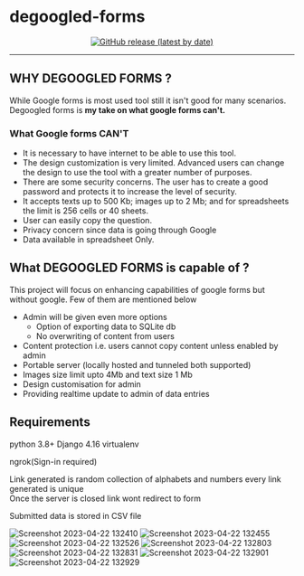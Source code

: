 # degoogled-forms

<p align="center">
<a href="https://t.me/ytdlgui"><img alt="GitHub release (latest by date)" src="https://user-images.githubusercontent.com/55890376/217606750-837dbd35-bf7d-463c-b5f1-1df793293201.png"></a>
</p>

---

## WHY DEGOOGLED FORMS ?
While Google forms is most used tool still it isn't good for many scenarios. Degoogled forms is **my take on what google forms can't.**<br>
### What Google forms **CAN'T**
- It is necessary to have internet to be able to use this tool.
- The design customization  is very limited. Advanced users can change the design to use the tool with a greater number of purposes.
- There are some security concerns. The user has to create a good password and protects it to increase the level of security.
- It accepts texts up to 500 Kb; images up to 2 Mb; and for spreadsheets the limit is 256 cells or 40 sheets.
- User can easily copy the question.
- Privacy concern since data is going through Google
- Data available in spreadsheet Only.

## What DEGOOGLED FORMS is capable of ?
This project will focus on enhancing capabilities of google forms but without google. Few of them are mentioned below<br>
- Admin will be given even more options
  - Option of exporting data to SQLite db
  - No overwriting of content from users
- Content protection i.e. users cannot copy content unless enabled by admin
- Portable server (locally hosted and tunneled both supported)
- Images size limit upto 4Mb and text size 1 Mb
- Design customisation for admin
- Providing realtime update to admin of data entries

## Requirements
python 3.8+
Django 4.16
virtualenv

ngrok(Sign-in required)

Link generated is random collection of alphabets and numbers every link generated is unique<br>
Once the server is closed link wont redirect to form



Submitted data is stored in CSV file<br>

![Screenshot 2023-04-22 132410](https://user-images.githubusercontent.com/55890376/233771262-ebe9048b-d7f3-4322-aa53-fd090c6642fc.png)
![Screenshot 2023-04-22 132455](https://user-images.githubusercontent.com/55890376/233771266-df468958-3547-4d42-a348-2f6dacd6e6f6.png)
![Screenshot 2023-04-22 132526](https://user-images.githubusercontent.com/55890376/233771267-6016eb4d-cf4a-409c-a919-3e006d22c751.png)
![Screenshot 2023-04-22 132803](https://user-images.githubusercontent.com/55890376/233771269-d54c2d1e-821c-481b-8a99-91da1bc4afa2.png)
![Screenshot 2023-04-22 132831](https://user-images.githubusercontent.com/55890376/233771270-24a4e725-9f87-4581-a5bf-216546f50651.png)
![Screenshot 2023-04-22 132901](https://user-images.githubusercontent.com/55890376/233771271-86decb8d-87d2-4d9f-ba59-7acb42826739.png)
![Screenshot 2023-04-22 132929](https://user-images.githubusercontent.com/55890376/233771272-26f24ddf-dd9f-46aa-8c50-f321553145bd.png)
